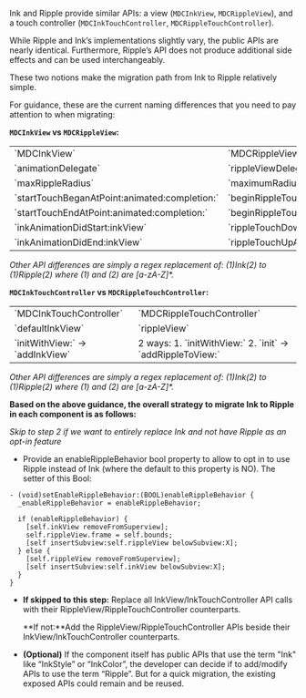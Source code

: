 Ink and Ripple provide similar APIs: a view (`MDCInkView`, `MDCRippleView`), and a touch controller (`MDCInkTouchController`, `MDCRippleTouchController`). 

While Ripple and Ink’s implementations slightly vary, the public APIs are nearly identical. Furthermore, Ripple’s API does not produce additional side effects and can be used interchangeably.

These two notions make the migration path from Ink to Ripple relatively simple.

For guidance, these are the current naming differences that you need to pay attention to when migrating:

**`MDCInkView` vs `MDCRippleView`:**

<table>
  <tr>
    <td>`MDCInkView`</td>
    <td>`MDCRippleView`</td>
  </tr>
  <tr>
    <td>`animationDelegate`</td>
    <td>`rippleViewDelegate`</td>
  </tr>
  <tr>
    <td>`maxRippleRadius`</td>
    <td>`maximumRadius`</td>
  </tr>
  <tr>
    <td>`startTouchBeganAtPoint:animated:completion:`</td>
    <td>`beginRippleTouchDownAtPoint:animated:completion:`</td>
  </tr>
  <tr>
    <td>`startTouchEndAtPoint:animated:completion:`</td>
    <td>`beginRippleTouchUpAnimated:completion:`</td>
  </tr>
  <tr>
    <td>`inkAnimationDidStart:inkView`</td>
    <td>`rippleTouchDownAnimationDidBegin:rippleView`</td>
  </tr>
  <tr>
    <td>`inkAnimationDidEnd:inkView`</td>
    <td>`rippleTouchUpAnimationDidEnd:rippleView`</td>
  </tr>
</table>


*Other API differences are simply a regex replacement of: (1)Ink(2) to (1)Ripple(2) where (1) and (2) are [a-zA-Z]\*.*

**`MDCInkTouchController` vs `MDCRippleTouchController`:**

<table>
  <tr>
    <td> `MDCInkTouchController` </td>
    <td> `MDCRippleTouchController` </td>
  </tr>
  <tr>
    <td>`defaultInkView`</td>
    <td>`rippleView`</td>
  </tr>
  <tr>
    <td>`initWithView:` → `addInkView`</td>
    <td>2 ways:
1. `initWithView:` 
2. `init` → `addRippleToView:`</td>
  </tr>
</table>


*Other API differences are simply a regex replacement of: (1)Ink(2) to (1)Ripple(2) where (1) and (2) are [a-zA-Z]\*.*

**Based on the above guidance, the overall strategy to migrate Ink to Ripple in each component is as follows:**

*Skip to step 2 if we want to entirely replace Ink and not have Ripple as an opt-in feature*

* Provide an enableRippleBehavior bool property to allow to opt in to use Ripple instead of Ink (where the default to this property is NO). The setter of this Bool:

```objc
- (void)setEnableRippleBehavior:(BOOL)enableRippleBehavior {
  _enableRippleBehavior = enableRippleBehavior;

  if (enableRippleBehavior) {
    [self.inkView removeFromSuperview];
    self.rippleView.frame = self.bounds;
    [self insertSubview:self.rippleView belowSubview:X];
  } else {
    [self.rippleView removeFromSuperview];
    [self insertSubview:self.inkView belowSubview:X];
  }
}
```

* **If skipped to this step:** Replace all InkView/InkTouchController API calls with their RippleView/RippleTouchController counterparts.

  **If not:**Add the RippleView/RippleTouchController APIs beside their InkView/InkTouchController counterparts.

* **(Optional)** If the component itself has public APIs that use the term "Ink" like “InkStyle” or “InkColor”, the developer can decide if to add/modify APIs to use the term “Ripple”. But for a quick migration, the existing exposed APIs could remain and be reused.
